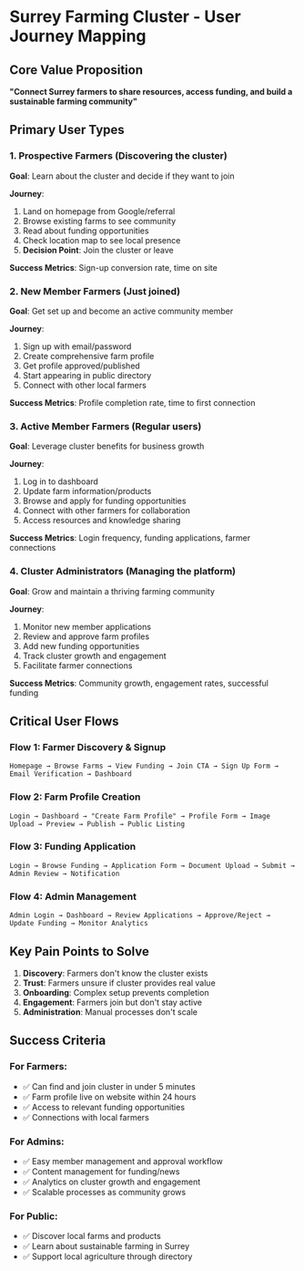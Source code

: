 # Surrey Farming Cluster - User Journey Mapping

## Core Value Proposition

**"Connect Surrey farmers to share resources, access funding, and build a sustainable farming community"**

## Primary User Types

### 1. **Prospective Farmers** (Discovering the cluster)
**Goal**: Learn about the cluster and decide if they want to join

**Journey**:
1. Land on homepage from Google/referral
2. Browse existing farms to see community
3. Read about funding opportunities
4. Check location map to see local presence
5. **Decision Point**: Join the cluster or leave

**Success Metrics**: Sign-up conversion rate, time on site

### 2. **New Member Farmers** (Just joined)
**Goal**: Get set up and become an active community member

**Journey**:
1. Sign up with email/password
2. Create comprehensive farm profile
3. Get profile approved/published
4. Start appearing in public directory
5. Connect with other local farmers

**Success Metrics**: Profile completion rate, time to first connection

### 3. **Active Member Farmers** (Regular users)
**Goal**: Leverage cluster benefits for business growth

**Journey**:
1. Log in to dashboard
2. Update farm information/products
3. Browse and apply for funding opportunities  
4. Connect with other farmers for collaboration
5. Access resources and knowledge sharing

**Success Metrics**: Login frequency, funding applications, farmer connections

### 4. **Cluster Administrators** (Managing the platform)
**Goal**: Grow and maintain a thriving farming community

**Journey**:
1. Monitor new member applications
2. Review and approve farm profiles
3. Add new funding opportunities
4. Track cluster growth and engagement
5. Facilitate farmer connections

**Success Metrics**: Community growth, engagement rates, successful funding

## Critical User Flows

### Flow 1: Farmer Discovery & Signup
```
Homepage → Browse Farms → View Funding → Join CTA → Sign Up Form → Email Verification → Dashboard
```

### Flow 2: Farm Profile Creation
```
Login → Dashboard → "Create Farm Profile" → Profile Form → Image Upload → Preview → Publish → Public Listing
```

### Flow 3: Funding Application
```
Login → Browse Funding → Application Form → Document Upload → Submit → Admin Review → Notification
```

### Flow 4: Admin Management
```
Admin Login → Dashboard → Review Applications → Approve/Reject → Update Funding → Monitor Analytics
```

## Key Pain Points to Solve

1. **Discovery**: Farmers don't know the cluster exists
2. **Trust**: Farmers unsure if cluster provides real value
3. **Onboarding**: Complex setup prevents completion
4. **Engagement**: Farmers join but don't stay active
5. **Administration**: Manual processes don't scale

## Success Criteria

### For Farmers:
- ✅ Can find and join cluster in under 5 minutes
- ✅ Farm profile live on website within 24 hours
- ✅ Access to relevant funding opportunities
- ✅ Connections with local farmers

### For Admins:
- ✅ Easy member management and approval workflow
- ✅ Content management for funding/news
- ✅ Analytics on cluster growth and engagement
- ✅ Scalable processes as community grows

### For Public:
- ✅ Discover local farms and products
- ✅ Learn about sustainable farming in Surrey
- ✅ Support local agriculture through directory
